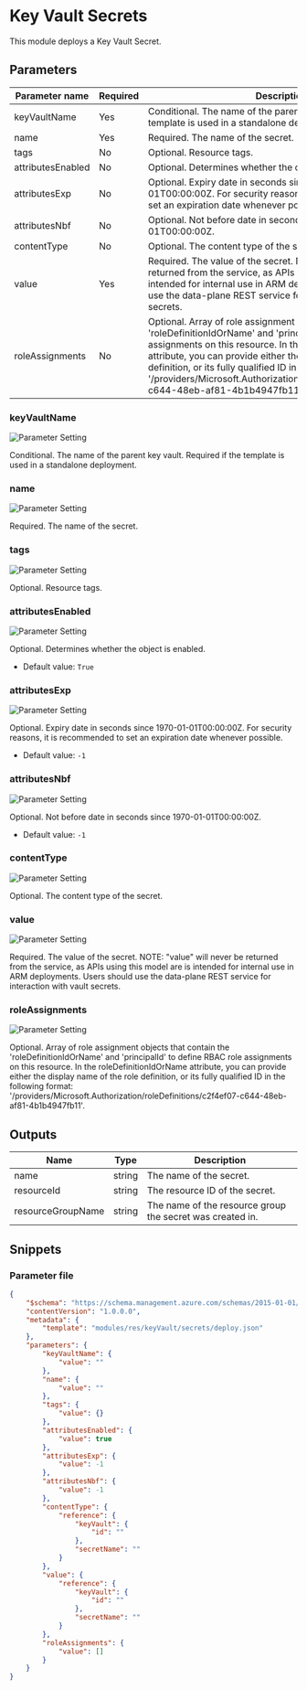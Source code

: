 # Key Vault Secrets

This module deploys a Key Vault Secret.

## Parameters

Parameter name | Required | Description
-------------- | -------- | -----------
keyVaultName   | Yes      | Conditional. The name of the parent key vault. Required if the template is used in a standalone deployment.
name           | Yes      | Required. The name of the secret.
tags           | No       | Optional. Resource tags.
attributesEnabled | No       | Optional. Determines whether the object is enabled.
attributesExp  | No       | Optional. Expiry date in seconds since 1970-01-01T00:00:00Z. For security reasons, it is recommended to set an expiration date whenever possible.
attributesNbf  | No       | Optional. Not before date in seconds since 1970-01-01T00:00:00Z.
contentType    | No       | Optional. The content type of the secret.
value          | Yes      | Required. The value of the secret. NOTE: "value" will never be returned from the service, as APIs using this model are is intended for internal use in ARM deployments. Users should use the data-plane REST service for interaction with vault secrets.
roleAssignments | No       | Optional. Array of role assignment objects that contain the 'roleDefinitionIdOrName' and 'principalId' to define RBAC role assignments on this resource. In the roleDefinitionIdOrName attribute, you can provide either the display name of the role definition, or its fully qualified ID in the following format: '/providers/Microsoft.Authorization/roleDefinitions/c2f4ef07-c644-48eb-af81-4b1b4947fb11'.

### keyVaultName

![Parameter Setting](https://img.shields.io/badge/parameter-required-orange?style=flat-square)

Conditional. The name of the parent key vault. Required if the template is used in a standalone deployment.

### name

![Parameter Setting](https://img.shields.io/badge/parameter-required-orange?style=flat-square)

Required. The name of the secret.

### tags

![Parameter Setting](https://img.shields.io/badge/parameter-optional-green?style=flat-square)

Optional. Resource tags.

### attributesEnabled

![Parameter Setting](https://img.shields.io/badge/parameter-optional-green?style=flat-square)

Optional. Determines whether the object is enabled.

- Default value: `True`

### attributesExp

![Parameter Setting](https://img.shields.io/badge/parameter-optional-green?style=flat-square)

Optional. Expiry date in seconds since 1970-01-01T00:00:00Z. For security reasons, it is recommended to set an expiration date whenever possible.

- Default value: `-1`

### attributesNbf

![Parameter Setting](https://img.shields.io/badge/parameter-optional-green?style=flat-square)

Optional. Not before date in seconds since 1970-01-01T00:00:00Z.

- Default value: `-1`

### contentType

![Parameter Setting](https://img.shields.io/badge/parameter-optional-green?style=flat-square)

Optional. The content type of the secret.

### value

![Parameter Setting](https://img.shields.io/badge/parameter-required-orange?style=flat-square)

Required. The value of the secret. NOTE: "value" will never be returned from the service, as APIs using this model are is intended for internal use in ARM deployments. Users should use the data-plane REST service for interaction with vault secrets.

### roleAssignments

![Parameter Setting](https://img.shields.io/badge/parameter-optional-green?style=flat-square)

Optional. Array of role assignment objects that contain the 'roleDefinitionIdOrName' and 'principalId' to define RBAC role assignments on this resource. In the roleDefinitionIdOrName attribute, you can provide either the display name of the role definition, or its fully qualified ID in the following format: '/providers/Microsoft.Authorization/roleDefinitions/c2f4ef07-c644-48eb-af81-4b1b4947fb11'.

## Outputs

Name | Type | Description
---- | ---- | -----------
name | string | The name of the secret.
resourceId | string | The resource ID of the secret.
resourceGroupName | string | The name of the resource group the secret was created in.

## Snippets

### Parameter file

```json
{
    "$schema": "https://schema.management.azure.com/schemas/2015-01-01/deploymentParameters.json#",
    "contentVersion": "1.0.0.0",
    "metadata": {
        "template": "modules/res/keyVault/secrets/deploy.json"
    },
    "parameters": {
        "keyVaultName": {
            "value": ""
        },
        "name": {
            "value": ""
        },
        "tags": {
            "value": {}
        },
        "attributesEnabled": {
            "value": true
        },
        "attributesExp": {
            "value": -1
        },
        "attributesNbf": {
            "value": -1
        },
        "contentType": {
            "reference": {
                "keyVault": {
                    "id": ""
                },
                "secretName": ""
            }
        },
        "value": {
            "reference": {
                "keyVault": {
                    "id": ""
                },
                "secretName": ""
            }
        },
        "roleAssignments": {
            "value": []
        }
    }
}
```


